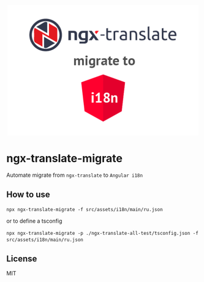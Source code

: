 <div style="text-align:center">
<img src="https://raw.githubusercontent.com/irustm/ngx-translate-migrate/master/assets/migrate.png" alt="screen migrate ngx-translate to Angular i18n" width="500">
</div>

# ngx-translate-migrate

Automate migrate from `ngx-translate` to `Angular i18n`

## How to use 

`npx ngx-translate-migrate -f src/assets/i18n/main/ru.json`

or to define a tsconfig

`npx ngx-translate-migrate -p ./ngx-translate-all-test/tsconfig.json -f src/assets/i18n/main/ru.json`
 

## License
MIT
